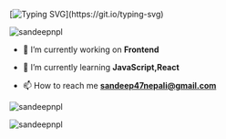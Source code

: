 [![Typing SVG](https://readme-typing-svg.herokuapp.com?size=19&color=32ff7e&center=true&vCenter=true&width=402&height=61&lines=I+am+a+Software+Engineering+Student.;Fullstack+developer.;Try+to+explore+new+technology.)](https://git.io/typing-svg)

<p align="left"> <img src="https://komarev.com/ghpvc/?username=sandeepnpl&label=Profile%20views&color=0e75b6&style=flat" alt="sandeepnpl" /> </p>


- 🔭 I’m currently working on **Frontend**

- 🌱 I’m currently learning **JavaScript,React**

- 📫 How to reach me **sandeep47nepali@gmail.com**


<p align="left"> <img src="https://github-readme-stats.vercel.app/api?username=sandeepnpl&count_private=true&show_icons=true&custom_title=Github%20Status&hide=issues" alt="sandeepnpl" /> </p>

<p align="left"> <img src="https://github-readme-stats.vercel.app/api/top-langs/?username=sandeepnpl&layout=compact" alt="sandeepnpl" /> </p>




